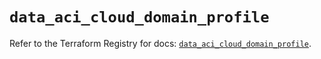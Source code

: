 # `data_aci_cloud_domain_profile`

Refer to the Terraform Registry for docs: [`data_aci_cloud_domain_profile`](https://registry.terraform.io/providers/ciscodevnet/aci/2.17.0/docs/data-sources/cloud_domain_profile).

